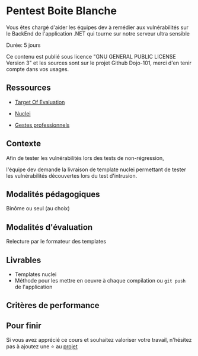 # Pentest Boite Blanche

Vous êtes chargé d'aider les équipes dev à remédier aux vulnérabilités sur le BackEnd de l'application .NET qui tourne sur notre serveur ultra sensible

Durée: 5 jours

Ce contenu est publié sous licence "GNU GENERAL PUBLIC LICENSE Version 3" et les sources sont sur le projet Github Dojo-101, merci d'en tenir compte dans vos usages.

## Ressources

* [Target Of Evaluation](https://github.com/Aif4thah/VulnerableLightApp)

* [Nuclei](https://github.com/projectdiscovery/nuclei)

* [Gestes professionnels](https://github.com/Aif4thah/Dojo-101)


## Contexte

Afin de tester les vulnérabilités lors des tests de non-régression, 

l'équipe dev demande la livraison de template nuclei permettant de tester les vulnérabilités découvertes lors du test d'intrusion.

## Modalités pédagogiques

Binôme ou seul (au choix)

## Modalités d'évaluation

Relecture par le formateur des templates 

## Livrables

* Templates nuclei
* Méthode pour les mettre en oeuvre à chaque compilation ou `git push` de l'application

## Critères de performance



## Pour finir

Si vous avez apprécié ce cours et souhaitez valoriser votre travail, n'hésitez pas à ajoutez une ⭐ au [projet](https://github.com/Aif4thah/Dojo-101)